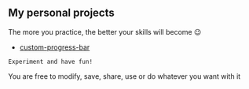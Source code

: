 ## My personal projects 

The more you practice, the better your skills will become 😉

- [custom-progress-bar](https://rodionsibov.github.io/projects/custom-progress-bar.html)

`
Experiment and have fun!
`

You are free to modify, save, share, use or do whatever you want with it
